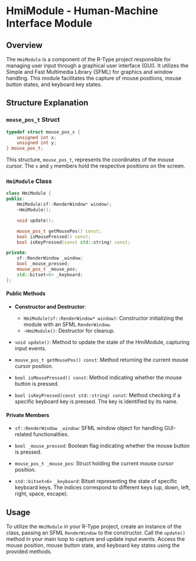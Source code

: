 # HmiModule - Human-Machine Interface Module

## Overview

The `HmiModule` is a component of the R-Type project responsible for managing user input through a graphical user interface (GUI). It utilizes the Simple and Fast Multimedia Library (SFML) for graphics and window handling. This module facilitates the capture of mouse positions, mouse button states, and keyboard key states.

## Structure Explanation

### `mouse_pos_t` Struct

```cpp
typedef struct mouse_pos_s {
    unsigned int x;
    unsigned int y;
} mouse_pos_t;
```

This structure, `mouse_pos_t`, represents the coordinates of the mouse cursor. The `x` and `y` members hold the respective positions on the screen.

### `HmiModule` Class

```cpp
class HmiModule {
public:
    HmiModule(sf::RenderWindow* window);
    ~HmiModule();

    void update();

    mouse_pos_t getMousePos() const;
    bool isMousePressed() const;
    bool isKeyPressed(const std::string) const;

private:
    sf::RenderWindow _window;
    bool _mouse_pressed;
    mouse_pos_t _mouse_pos;
    std::bitset<6> _keyboard;
};
```

#### Public Methods

- **Constructor and Destructor**:
  - `HmiModule(sf::RenderWindow* window)`: Constructor initializing the module with an SFML `RenderWindow`.
  - `~HmiModule()`: Destructor for cleanup.

- `void update()`: Method to update the state of the HmiModule, capturing input events.

- `mouse_pos_t getMousePos() const`: Method returning the current mouse cursor position.

- `bool isMousePressed() const`: Method indicating whether the mouse button is pressed.

- `bool isKeyPressed(const std::string) const`: Method checking if a specific keyboard key is pressed. The key is identified by its name.

#### Private Members

- `sf::RenderWindow _window`: SFML window object for handling GUI-related functionalities.

- `bool _mouse_pressed`: Boolean flag indicating whether the mouse button is pressed.

- `mouse_pos_t _mouse_pos`: Struct holding the current mouse cursor position.

- `std::bitset<6> _keyboard`: Bitset representing the state of specific keyboard keys. The indices correspond to different keys (up, down, left, right, space, escape).

## Usage

To utilize the `HmiModule` in your R-Type project, create an instance of the class, passing an SFML `RenderWindow` to the constructor. Call the `update()` method in your main loop to capture and update input events. Access the mouse position, mouse button state, and keyboard key states using the provided methods.